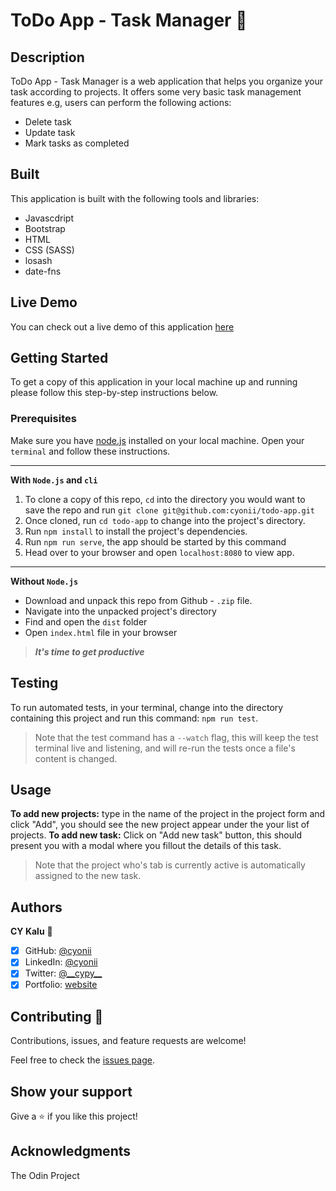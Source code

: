 # ToDo App - Task Manager 🔖

## Description

ToDo App - Task Manager is a web application that helps you organize your task according to projects. It offers some very basic task management features e.g, users can perform the following actions:

- Delete task
- Update task
- Mark tasks as completed

## Built

This application is built with the following tools and libraries:

- Javascdript
- Bootstrap
- HTML
- CSS (SASS)
- losash
- date-fns

## Live Demo

You can check out a live demo of this application [here](https://cykalu.me/todo-app/)

## Getting Started

To get a copy of this application in your local machine up and running please follow this step-by-step instructions below.

### Prerequisites

Make sure you have [node.js](https://nodejs.org/) installed on your local machine. Open your `terminal` and follow these instructions.

---

**With `Node.js` and `cli`**

1. To clone a copy of this repo, `cd` into the directory you would want to save the repo and run
   `git clone git@github.com:cyonii/todo-app.git`
2. Once cloned, run `cd todo-app` to change into the project's directory.
3. Run `npm install` to install the project's dependencies.
4. Run `npm run serve`, the app should be started by this command
5. Head over to your browser and open `localhost:8080` to view app.

---

**Without `Node.js`**

- Download and unpack this repo from Github - `.zip` file.
- Navigate into the unpacked project's directory
- Find and open the `dist` folder
- Open `index.html` file in your browser

> **_It's time to get productive_**

## Testing

To run automated tests, in your terminal, change into the directory containing this project and run this command: `npm run test`.

> Note that the test command has a `--watch` flag, this will keep the test terminal live and listening, and will re-run the tests once a file's content is changed.

## Usage

**To add new projects:** type in the name of the project in the project form and click "Add", you should see the new project appear under the your list of projects.
**To add new task:** Click on "Add new task" button, this should present you with a modal where you fillout the details of this task.

> Note that the project who's tab is currently active is automatically assigned to the new task.

## Authors

**CY Kalu** 👤

- [x] GitHub: [@cyonii](https://github.com/cyonii)
- [x] LinkedIn: [@cyonii](https://www.linkedin.com/in/cyonii/)
- [x] Twitter: [@\_\_cypy\_\_](https://twitter.com/__cypy__)
- [x] Portfolio: [website](https://cykalu.me)

## Contributing 🤝

Contributions, issues, and feature requests are welcome!

Feel free to check the [issues page](issues/).

## Show your support

Give a ⭐️ if you like this project!

## Acknowledgments

The Odin Project
